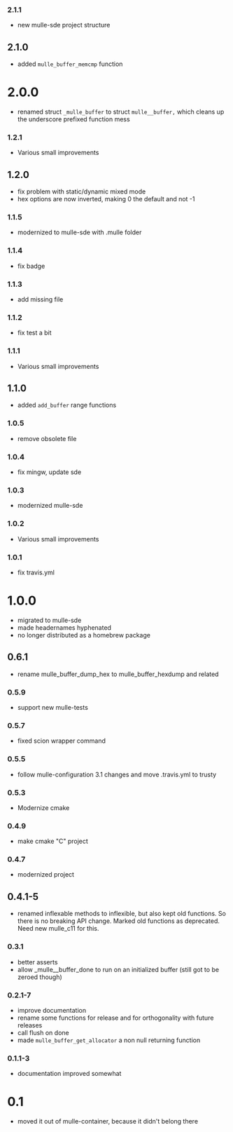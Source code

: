 ### 2.1.1

* new mulle-sde project structure

## 2.1.0

* added `mulle_buffer_memcmp` function


# 2.0.0

* renamed struct `_mulle_buffer` to struct `mulle__buffer,` which cleans up the underscore prefixed function mess


### 1.2.1

* Various small improvements

## 1.2.0

* fix problem with static/dynamic mixed mode
* hex options are now inverted, making 0 the default and not -1


### 1.1.5

* modernized to mulle-sde with .mulle folder

### 1.1.4

* fix badge

### 1.1.3

* add missing file

### 1.1.2

* fix test a bit

### 1.1.1

* Various small improvements

## 1.1.0

* added `add_buffer` range functions


### 1.0.5

* remove obsolete file

### 1.0.4

* fix mingw, update sde

### 1.0.3

* modernized mulle-sde

### 1.0.2

* Various small improvements

### 1.0.1

* fix travis.yml

# 1.0.0

* migrated to mulle-sde
* made headernames hyphenated
* no longer distributed as a homebrew package

## 0.6.1

* rename mulle_buffer_dump_hex to mulle_buffer_hexdump and related


### 0.5.9

* support new mulle-tests

### 0.5.7

* fixed scion wrapper command

### 0.5.5

* follow mulle-configuration 3.1 changes and move .travis.yml to trusty

### 0.5.3

* Modernize cmake

### 0.4.9

* make cmake "C" project

### 0.4.7

* modernized project

## 0.4.1-5

* renamed inflexable methods to inflexible, but also kept old functions. So
there is no breaking API change. Marked old functions as deprecated. Need
new mulle_c11 for this.

### 0.3.1

* better asserts
* allow _mulle__buffer_done to run on an initialized buffer (still got to be
zeroed though)

### 0.2.1-7

* improve documentation
* rename some functions for release and for orthogonality with future releases
* call flush on done
* made `mulle_buffer_get_allocator` a non null returning function

### 0.1.1-3

* documentation improved somewhat

# 0.1

* moved it out of mulle-container, because it didn't belong there
